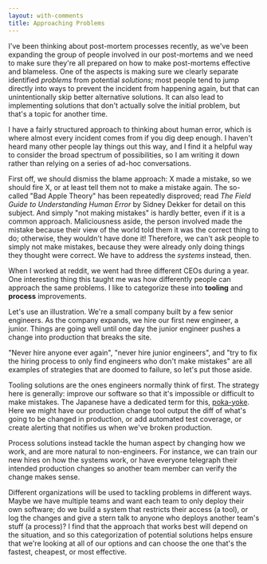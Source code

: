 ```yaml
---
layout: with-comments
title: Approaching Problems
---
```


I've been thinking about post-mortem processes recently, as we've been
expanding the group of people involved in our post-mortems and we need to make
sure they're all prepared on how to make post-mortems effective and blameless.
One of the aspects is making sure we clearly separate identified *problems*
from potential *solutions*; most people tend to jump directly into ways to
prevent the incident from happening again, but that can unintentionally skip
better alternative solutions.  It can also lead to implementing solutions that
don't actually solve the initial problem, but that's a topic for another time.

I have a fairly structured approach to thinking about human error, which is
where almost every incident comes from if you dig deep enough.  I haven't heard
many other people lay things out this way, and I find it a helpful way to
consider the broad spectrum of possibilities, so I am writing it down rather
than relying on a series of ad-hoc conversations.

First off, we should dismiss the blame approach:  X made a mistake, so we
should fire X, or at least tell them not to make a mistake again.  The
so-called "Bad Apple Theory" has been repeatedly disproved; read *The Field
Guide to Understanding Human Error* by Sidney Dekker for detail on this
subject.  And simply "not making mistakes" is hardly better, even if it is a
common approach.  Maliciousness aside, the person involved made the mistake
because their view of the world told them it was the correct thing to do;
otherwise, they wouldn't have done it!  Therefore, we can't ask people to
simply not make mistakes, because they were already only doing things they
thought were correct.  We have to address the *systems* instead, then.

When I worked at reddit, we went had three different CEOs during a year.  One
interesting thing this taught me was how differently people can approach the
same problems.  I like to categorize these into **tooling** and **process**
improvements.

Let's use an illustration.  We're a small company built by a few senior
engineers.  As the company expands, we hire our first new engineer, a junior.
Things are going well until one day the junior engineer pushes a change into
production that breaks the site.

"Never hire anyone ever again", "never hire junior engineers", and "try to fix
the hiring process to only find engineers who don't make mistakes" are all
examples of strategies that are doomed to failure, so let's put those aside.

Tooling solutions are the ones engineers normally think of first.  The strategy
here is generally: improve our software so that it's impossible or difficult to
make mistakes.  The Japanese have a dedicated term for this, [poka-yoke].  Here
we might have our production change tool output the diff of what's going to be
changed in production, or add automated test coverage, or create alerting that
notifies us when we've broken production.

[poka-yoke]: https://en.wikipedia.org/wiki/Poka-yoke

Process solutions instead tackle the human aspect by changing how we work, and
are more natural to non-engineers.  For instance, we can train our new hires on
how the systems work, or have everyone telegraph their intended production
changes so another team member can verify the change makes sense.

Different organizations will be used to tackling problems in different ways.
Maybe we have multiple teams and want each team to only deploy their own
software; do we build a system that restricts their access (a tool), or log the
changes and give a stern talk to anyone who deploys another team's stuff (a
process)?  I find that the approach that works best will depend on the
situation, and so this categorization of potential solutions helps ensure that
we're looking at all of our options and can choose the one that's the fastest,
cheapest, or most effective.
